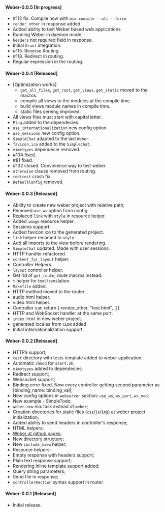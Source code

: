 #### Weber-0.0.5 [In progress]

  * #112 fix. Compile now with `mix compile --all --force`
  * `render_other` in response added.
  * Added ability to test Weber based web applications
  * Running Weber in daemon mode.
  * `headers` not required field in response.
  * Initial `Grunt` integration.
  * #115. Reverse Routing.
  * #118. Redirect in routing.
  * Regular expression in the routing.

#### Weber-0.0.4 [Released]

  * [Optimization works]
    * `get_all_files`, `get_root`, `get_views`, `get_static` moved to the macros.
    * compile all views to the modules at the compile time.
    * build views module names in compile time.
    * static files serving improved.
  * All views files must start with capital letter.
  * `Plug` added to the dependecies.
  * `use_internationalization` new config option.
  * `use_sessions` new config option.
  * `SimpleChat` adapted to the last `Weber`.
  * `favicon.ico` added to the `SimpleChat`.
  * `mimetypes` dependecie removed.
  * #104 fixed.
  * #81 fixed.
  * #102 closed. Convinience way to test weber.
  * `otherwise` clause removed from routing.
  * `redirect` crash fix.
  * `DefaultConfig` removed.

#### Weber-0.0.3 [Released]

  * Ability to create new weber project with relative path;
  * Removed `use_ws` option from config.
  * Replaced `link` with `style` in resource helper.
  * Added `image` resource helper.
  * Sessions support.
  * Added favicon.ico to the generated project.
  * `link` helper renamed to `style`.
  * Add all imports to the view before rendering.
  * `SimpleChat` updated. Made with user sessions.
  * HTTP handler refactored.
  * `content_for_layout` helper.
  * Controller Helpers.
  * `layout` controller helper.
  * Get rid of `get_route`, route macros instead.
  * `t` helper for text translation.
  * `Makefile` added.
  * HTTP method moved to the router.
  * audio html helper.
  * video html helper.
  * Controller can return {:render_other, "test.html", []}
  * HTTP and WebSocket handler at the same port.
  * `index.html` in new weber project.
  * generated locales from `CLDR` added
  * Initial internationalization support.

#### Weber-0.0.2 [Released]

  * HTTPS support;
  * `test` directory with tests template added to weber application;
  * Automatic `chmod` for `start.sh`;
  * `mimetypes` added to dependecies;
  * Redirect support;
  * Websocket support;
  * Binding error fixed. Now every controller getting second parameter as [binding_name: binding_val];
  * New config options in `webserver` section: `use_ws`, `ws_port`, `ws_mod`;
  * New example - SimpleTodo;
  * `weber.new` mix task instead of `weber`;
  * Creation directories for static files (`css`/`js`/`img`) at weber project initialization;
  * Added ability to send headers in controller's response;
  * HTML helpers;
  * [Weber at github pages](http://0xax.github.io/weber/index.html);
  * New directory [structure](https://github.com/0xAX/weber/wiki/Weber-project-directory-structure);
  * New `include_view` helper;
  * Resource helpers;
  * Empty response with headers support;
  * Plain text response support;
  * Rendering inline template support added;
  * Query string parameters;
  * Send file in response;
  * `controller#action` syntax support in router.

#### Weber-0.0.1 [Released]

  * Initial release.
